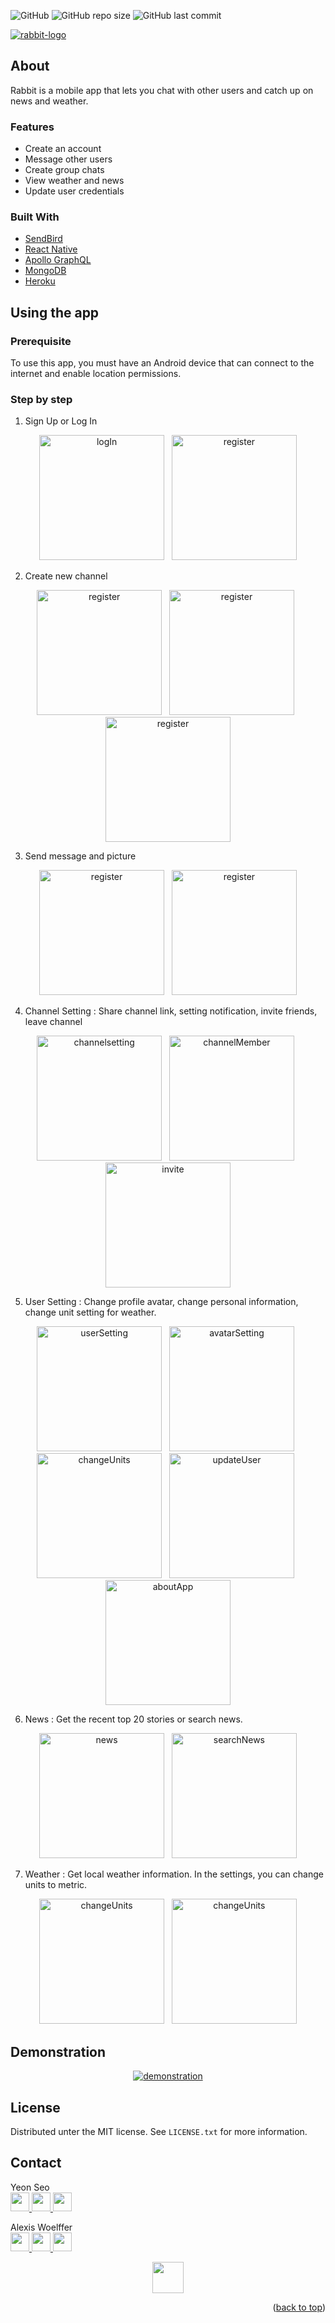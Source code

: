 <a id="readme-top"></a>
![GitHub](https://img.shields.io/github/license/awoelf/rabbit)
![GitHub repo size](https://img.shields.io/github/repo-size/awoelf/rabbit)
![GitHub last commit](https://img.shields.io/github/last-commit/awoelf/rabbit)

[![rabbit-logo]](https://github.com/awoelf/Rabbit)

## About

Rabbit is a mobile app that lets you chat with other users and catch up on news and weather.

### Features

- Create an account
- Message other users
- Create group chats
- View weather and news
- Update user credentials

### Built With

- [SendBird](https://sendbird.com/)
- [React Native](https://reactnative.dev/)
- [Apollo GraphQL](https://www.apollographql.com/)
- [MongoDB](https://www.mongodb.com/)
- [Heroku](https://www.heroku.com/home)

## Using the app

### Prerequisite

To use this app, you must have an Android device that can connect to the internet and enable location permissions.

### Step by step

1. Sign Up or Log In

<p align="center">
<img src="./src/snapshots/logIn.PNG" alt="logIn"  width="200" />
&nbsp;
<img src="./src/snapshots/signup_blank.PNG" alt="register"  width="200" />
</p>

2. Create new channel

<p align="center">
<img src="./src/snapshots/firstscreenAfterLogin.PNG" alt="register"  width="200" />
&nbsp;
<img src="./src/snapshots/create_channel.PNG" alt="register"  width="200" />
&nbsp;
<img src="./src/snapshots/newchannel.PNG" alt="register"  width="200" />
</p>

3. Send message and picture

<p align="center">
<img src="./src/snapshots/imagesending.PNG" alt="register"  width="200" />
&nbsp;
<img src="./src/snapshots/message.PNG" alt="register"  width="200" />
</p>

4. Channel Setting
   : Share channel link, setting notification, invite friends, leave channel

<p align="center">
<img src="./src/snapshots/channelSetting.PNG" alt="channelsetting" width="200" />
&nbsp;
<img src="./src/snapshots/channelMember.PNG" alt="channelMember" width="200" />
&nbsp;
<img src="./src/snapshots/InviteFriends.PNG" alt="invite" width="200" />
</p>

5. User Setting : Change profile avatar, change personal information, change unit setting for weather.

<p align="center">
<img src="./src/snapshots/android_userSettings.png" alt="userSetting" width="200" />
&nbsp;
<img src="./src/snapshots/android_changeavatar.jpg" alt="avatarSetting" width="200" />
&nbsp;
<img src="./src/snapshots/android_changeunits.jpg" alt="changeUnits" width="200" />
&nbsp;
<img src="./src/snapshots/android_updateUser.png" alt="updateUser" width="200" />
&nbsp;
<img src="./src/snapshots/android_aboutapp.png" alt="aboutApp" width="200" />
</p>

6. News : Get the recent top 20 stories or search news.

<p align="center">
<img src="./src/snapshots/news.PNG" alt="news" width="200" />
&nbsp;
<img src="./src/snapshots/searchNews.PNG" alt="searchNews" width="200" />
</p>

7. Weather : Get local weather information. In the settings, you can change units to metric.

<p align="center">
<img src="./src/snapshots/android_weatherimperial.jpg" alt="changeUnits" width="200" />
&nbsp;
<img src="./src/snapshots/android_weatherimperial2.jpg" alt="changeUnits" width="200" />
</p>

## Demonstration
<Div align="center">
<a href="https://youtu.be/ADOW6h7ZTv8"><img src="./src/snapshots/rabbit-demo.gif" alt="demonstration" /></a></div>


## License

Distributed unter the MIT license. See `LICENSE.txt` for more information.

## Contact

Yeon Seo
<br>
<a href='mailto:rogseo@gmail.com'>
<img src='./assets/email.svg' width='30'/>
</a>
<a href='https://www.linkedin.com/in/seo-yeon-6267b3158/'>
<img src='./assets/linkedin.svg' width='30'/>
</a>
<a href='https://github.com/rogseo'>
<img src='./assets/github.svg' width='30'/>
</a>

Alexis Woelffer
<br>
<a href='mailto:awoelf@outlook.com'>
<img src='./assets/email.svg' width='30'/>
</a>
<a href='https://linkedin.com/in/alexis-w-dev'>
<img src='./assets/linkedin.svg' width='30'/>
</a>
<a href='https://github.com/awoelf'>
<img src='./assets/github.svg' width='30'/>
</a>

<p align="center">
<img src="./assets/rabbit-mascot.svg" width="50">
</p>

<!-- Images -->

[rabbit-logo]: ./assets/rabbit.svg

<p align="right">(<a href="#readme-top">back to top</a>)</p>
